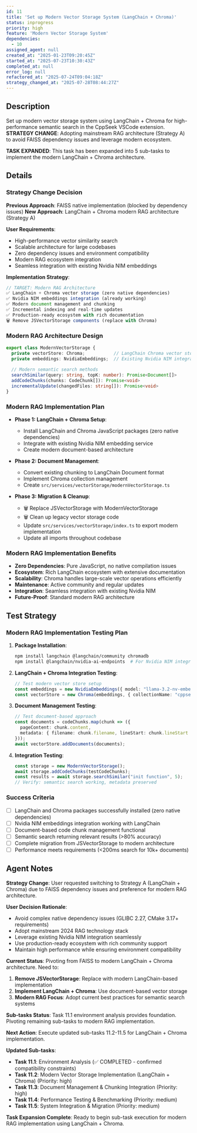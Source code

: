 ```yaml
---
id: 11
title: 'Set up Modern Vector Storage System (LangChain + Chroma)'
status: inprogress
priority: high
feature: 'Modern Vector Storage System'
dependencies:
  - 10
assigned_agent: null
created_at: "2025-01-23T09:20:45Z"
started_at: "2025-07-23T10:30:43Z"
completed_at: null
error_log: null
refactored_at: "2025-07-24T09:04:18Z"
strategy_changed_at: "2025-07-28T08:44:27Z"
---
```


## Description

Set up modern vector storage system using LangChain + Chroma for high-performance semantic search in the CppSeek VSCode extension. **STRATEGY CHANGE**: Adopting mainstream RAG architecture (Strategy A) to avoid FAISS dependency issues and leverage modern ecosystem.

**TASK EXPANDED**: This task has been expanded into 5 sub-tasks to implement the modern LangChain + Chroma architecture.

## Details

### Strategy Change Decision
**Previous Approach**: FAISS native implementation (blocked by dependency issues)
**New Approach**: LangChain + Chroma modern RAG architecture (Strategy A)

**User Requirements**:
- High-performance vector similarity search
- Scalable architecture for large codebases  
- Zero dependency issues and environment compatibility
- Modern RAG ecosystem integration
- Seamless integration with existing Nvidia NIM embeddings

**Implementation Strategy**:
```typescript
// TARGET: Modern RAG Architecture
✅ LangChain + Chroma vector storage (zero native dependencies)
✅ Nvidia NIM embeddings integration (already working)
✅ Modern document management and chunking
✅ Incremental indexing and real-time updates
✅ Production-ready ecosystem with rich documentation
🗑️ Remove JSVectorStorage components (replace with Chroma)
```

### Modern RAG Architecture Design
```typescript
export class ModernVectorStorage {
  private vectorStore: Chroma;           // LangChain Chroma vector store
  private embeddings: NvidiaEmbeddings;  // Existing Nvidia NIM integration
  
  // Modern semantic search methods
  searchSimilar(query: string, topK: number): Promise<Document[]>
  addCodeChunks(chunks: CodeChunk[]): Promise<void>
  incrementalUpdate(changedFiles: string[]): Promise<void>
}
```

### Modern RAG Implementation Plan
- **Phase 1: LangChain + Chroma Setup**:
  - Install LangChain and Chroma JavaScript packages (zero native dependencies)
  - Integrate with existing Nvidia NIM embedding service
  - Create modern document-based architecture

- **Phase 2: Document Management**:
  - Convert existing chunking to LangChain Document format
  - Implement Chroma collection management
  - Create `src/services/vectorStorage/modernVectorStorage.ts`

- **Phase 3: Migration & Cleanup**:
  - 🗑️ Replace JSVectorStorage with ModernVectorStorage
  - 🗑️ Clean up legacy vector storage code
  - Update `src/services/vectorStorage/index.ts` to export modern implementation
  - Update all imports throughout codebase

### Modern RAG Implementation Benefits
- **Zero Dependencies**: Pure JavaScript, no native compilation issues
- **Ecosystem**: Rich LangChain ecosystem with extensive documentation
- **Scalability**: Chroma handles large-scale vector operations efficiently
- **Maintenance**: Active community and regular updates
- **Integration**: Seamless integration with existing Nvidia NIM
- **Future-Proof**: Standard modern RAG architecture

## Test Strategy

### Modern RAG Implementation Testing Plan
1. **Package Installation**:
   ```bash
   npm install langchain @langchain/community chromadb
   npm install @langchain/nvidia-ai-endpoints  # For Nvidia NIM integration
   ```

2. **LangChain + Chroma Integration Testing**:
   ```typescript
   // Test modern vector store setup
   const embeddings = new NvidiaEmbeddings({ model: "llama-3.2-nv-embedqa-1b-v2" });
   const vectorStore = new Chroma(embeddings, { collectionName: "cppseek-test" });
   ```

3. **Document Management Testing**:
   ```typescript
   // Test document-based approach
   const documents = codeChunks.map(chunk => ({
     pageContent: chunk.content,
     metadata: { filename: chunk.filename, lineStart: chunk.lineStart }
   }));
   await vectorStore.addDocuments(documents);
   ```

4. **Integration Testing**:
   ```typescript
   const storage = new ModernVectorStorage();
   await storage.addCodeChunks(testCodeChunks);
   const results = await storage.searchSimilar("init function", 5);
   // Verify: semantic search working, metadata preserved
   ```

### Success Criteria
- [ ] LangChain and Chroma packages successfully installed (zero native dependencies)
- [ ] Nvidia NIM embeddings integration working with LangChain
- [ ] Document-based code chunk management functional
- [ ] Semantic search returning relevant results (>80% accuracy)
- [ ] Complete migration from JSVectorStorage to modern architecture
- [ ] Performance meets requirements (<200ms search for 10k+ documents)

## Agent Notes

**Strategy Change**: User requested switching to Strategy A (LangChain + Chroma) due to FAISS dependency issues and preference for modern RAG architecture.

**User Decision Rationale**:
- Avoid complex native dependency issues (GLIBC 2.27, CMake 3.17+ requirements)
- Adopt mainstream 2024 RAG technology stack
- Leverage existing Nvidia NIM integration seamlessly
- Use production-ready ecosystem with rich community support
- Maintain high performance while ensuring environment compatibility

**Current Status**: Pivoting from FAISS to modern LangChain + Chroma architecture. Need to:
1. **Remove JSVectorStorage**: Replace with modern LangChain-based implementation
2. **Implement LangChain + Chroma**: Use document-based vector storage
3. **Modern RAG Focus**: Adopt current best practices for semantic search systems

**Sub-tasks Status**: Task 11.1 environment analysis provides foundation. Pivoting remaining sub-tasks to modern RAG implementation.

**Next Action**: Execute updated sub-tasks 11.2-11.5 for LangChain + Chroma implementation.

**Updated Sub-tasks**:
- **Task 11.1**: Environment Analysis (✅ COMPLETED - confirmed compatibility constraints)
- **Task 11.2**: Modern Vector Storage Implementation (LangChain + Chroma) (Priority: high)  
- **Task 11.3**: Document Management & Chunking Integration (Priority: high)
- **Task 11.4**: Performance Testing & Benchmarking (Priority: medium)
- **Task 11.5**: System Integration & Migration (Priority: medium)

**Task Expansion Complete**: Ready to begin sub-task execution for modern RAG implementation using LangChain + Chroma.
